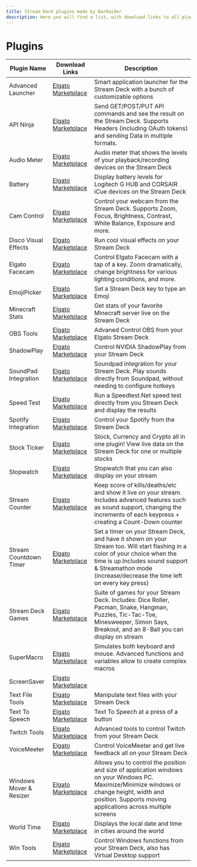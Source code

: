 ```yaml
---
title: Stream Deck plugins made by BarRaider
description: Here you will find a list, with download links to all plugins made by BarRaider for the Elgato Stream Deck.
---
```


# Plugins

|Plugin Name|Download Links|Description|
|--------|--------|-------|
|Advanced Launcher|[Elgato Marketplace](https://marketplace.elgato.com/product/advanced-launcher-d9a289e4-9f61-4613-9f86-0069f5897125)|Smart application launcher for the Stream Deck with a bunch of customizable options|
|API Ninja|[Elgato Marketplace](https://marketplace.elgato.com/product/api-ninja-fd59edeb-e7e5-412f-91ef-304c3e03f035)|Send GET/POST/PUT API commands and see the result on the Stream Deck. Supports Headers (including OAuth tokens) and sending Data in multiple formats.|
|Audio Meter|[Elgato Marketplace](https://marketplace.elgato.com/product/audio-meter-c07f73e1-6742-43b6-af56-8b501d3dcd33)|Audio meter that shows the levels of your playback/recording devices on the Stream Deck|
|Battery|[Elgato Marketplace](https://marketplace.elgato.com/product/battery-042cddfb-557e-4e60-998a-e574398e9496)|Display battery levels for Logitech G HUB and CORSAIR iCue devices on the Stream Deck|
|Cam Control|[Elgato Marketplace](https://marketplace.elgato.com/product/cam-control-0566de9a-1509-4af3-bc74-07de68b3b0ab)|Control your webcam from the Stream Deck. Supports Zoom, Focus, Brightness, Contrast, White Balance, Exposure and more.|
|Disco Visual Effects|[Elgato Marketplace](https://marketplace.elgato.com/product/disco-visual-effects-1cd68842-ca4e-4830-97c7-e50c9c4be1d8)|Run cool visual effects on your Stream Deck|
|Elgato Facecam|[Elgato Marketplace](https://marketplace.elgato.com/product/elgato-facecam-e6909e12-78b0-4db7-8ebf-e1a1b37735cd)|Control Elgato Facecam with a tap of a key. Zoom dramatically, change brightness for various lighting conditions, and more.|
|EmojiPicker|[Elgato Marketplace](https://marketplace.elgato.com/product/emoji-picker-750788a6-11e9-4186-ab0d-f511f038b36f)|Set a Stream Deck key to type an Emoji|
|Minecraft Stats|[Elgato Marketplace](https://marketplace.elgato.com/product/minecraft-stats-eef5ae19-e130-4d31-b40e-8b470c81d52f)|Get stats of your favorite Minecraft server live on the Stream Deck|
|OBS Tools|[Elgato Marketplace](https://marketplace.elgato.com/product/obs-tools-1736515e-1452-41a3-9548-d2b3a689076f)|Advaned Control OBS from your Elgato Stream Deck|
|ShadowPlay|[Elgato Marketplace](https://marketplace.elgato.com/product/shadowplay-a98025e9-397e-466a-a2e1-39c22986afe7)|Control NVIDIA ShadowPlay from your Stream Deck|
|SoundPad Integration|[Elgato Marketplace](https://marketplace.elgato.com/product/soundpad-integration-9b5c4dee-11a8-4ef3-950c-18c1027e3735)|Soundpad integration for your Stream Deck. Play sounds directly from Soundpad, without needing to configure hotkeys|
|Speed Test|[Elgato Marketplace](https://marketplace.elgato.com/product/speed-test-b493077c-ac84-4dc7-9f9f-0561d3007772)|Run a Speedtest.Net speed test directly from you Stream Deck and display the results|
|Spotify Integration|[Elgato Marketplace](https://marketplace.elgato.com/product/spotify-integration-5e3a6d60-570a-40f3-b186-dbcd122216a2)|Control your Spotify from the Stream Deck|
|Stock Ticker|[Elgato Marketplace](https://marketplace.elgato.com/product/stock-ticker-84602e37-3ef1-48d4-b20b-3b303edd99f5)|Stock, Currency and Crypto all in one plugin! View live data on the Stream Deck for one or multiple stocks|
|Stopwatch|[Elgato Marketplace](https://marketplace.elgato.com/product/stopwatch-637dd05d-6f95-4f19-9df7-0fcee0b9845b)|Stopwatch that you can also display on your stream|
|Stream Counter|[Elgato Marketplace](https://marketplace.elgato.com/product/stream-counter-ab18c97d-4b52-442e-a903-fcfe21801b45)|Keep score of kills/deaths/etc and show it live on your stream. Includes advanced features such as sound support, changing the increments of each keypress + creating a Count-Down counter|
|Stream Countdown Timer|[Elgato Marketplace](https://marketplace.elgato.com/product/stream-countdown-timer-625838c6-85ce-4be7-a754-30f00c809b34)|Set a timer on your Stream Deck, and have it shown on your Stream too. Will start flashing in a color of your choice when the time is up.Includes sound support & Streamathon mode (increase/decrease the time left on every key press)
|Stream Deck Games|[Elgato Marketplace](https://marketplace.elgato.com/product/stream-deck-games-5610386b-e778-4b58-9c5d-f4499a986106)|Suite of games for your Stream Deck. Includes: Dice Roller, Pacman, Snake, Hangman, Puzzles, Tic-Tac-Toe, Minesweeper, Simon Says, Breakout, and an 8-Ball you can display on stream|
|SuperMacro|[Elgato Marketplace](https://marketplace.elgato.com/product/supermacro-62195fec-7bcb-403d-b650-c342e9dfec67)|Simulates both keyboard and mouse. Advanced functions and variables allow to create complex macros|
|ScreenSaver|[Elgato Marketplace]()|
|Text File Tools|[Elgato Marketplace](https://marketplace.elgato.com/product/text-file-tools-8ed62b66-35f3-44fe-b801-486976ddd188)|Manipulate text files with your Stream Deck|
|Text To Speech|[Elgato Marketplace](https://marketplace.elgato.com/product/texttospeech-d9615c50-eca4-42e3-ac99-04708a9fa620)|Text To Speech at a press of a button|
|Twitch Tools|[Elgato Marketplace](https://marketplace.elgato.com/product/twitch-tools-b64d96eb-c5b3-4880-8eb8-64f8a698c335)|Advanced tools to control Twitch from your Stream Deck|
|VoiceMeeter|[Elgato Marketplace](https://marketplace.elgato.com/product/voicemeeter-integration-f879a66f-4b9b-42de-9635-539797e5b5a7)|Control VoiceMeeter and get live feedback all on your Stream Deck|
|Windows Mover & Resizer|[Elgato Marketplace](https://marketplace.elgato.com/product/windows-mover-resizer-5fa50346-eff5-4c75-b5e6-a8e377d694dc)|Allows you to control the position and size of application windows on your Windows PC. Maximize/Minimize windows or change height, width and position. Supports moving applications across multiple screens|
|World Time|[Elgato Marketplace](https://marketplace.elgato.com/product/world-time-ccf461d7-ee4d-4421-a043-0e75174582ac)|Displays the local date and time in cities around the world|
|Win Tools|[Elgato Marketplace](https://marketplace.elgato.com/product/win-tools-c17abe0e-f565-4d86-a80a-73b1d31c0c7d)|Control Windows functions from your Stream Deck, also has Virtual Desktop support|
